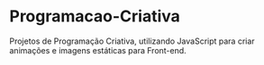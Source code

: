 # Programacao-Criativa
Projetos de Programação Criativa, utilizando JavaScript para criar animações e imagens estáticas para Front-end. 
